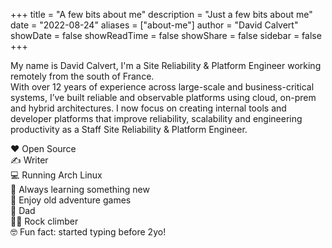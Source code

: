 +++
title = "A few bits about me"
description = "Just a few bits about me"
date = "2022-08-24"
aliases = ["about-me"]
author = "David Calvert"
showDate = false
showReadTime = false
showShare = false
sidebar = false
+++

My name is David Calvert, I'm a Site Reliability & Platform Engineer working remotely from the south of France.\
With over 12 years of experience across large-scale and business-critical systems, I’ve built reliable and observable platforms using cloud, on-prem and hybrid architectures. I now focus on creating internal tools and developer platforms that improve reliability, scalability and engineering productivity as a Staff Site Reliability & Platform Engineer.

❤️ Open Source \
✍️ Writer \
💻 Running Arch Linux \
🎯 Always learning something new \
💾 Enjoy old adventure games \
👶 Dad \
🧗‍♂️ Rock climber \
🤓 Fun fact: started typing before 2yo!
